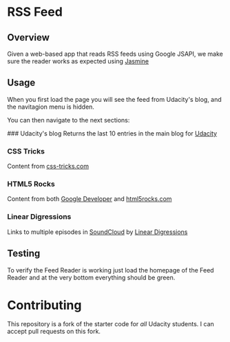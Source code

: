 # RSS Feed


## Overview

Given a web-based app that reads RSS feeds using Google JSAPI, we make sure the reader works as expected using [Jasmine](http://jasmine.github.io/)

## Usage

When you first load the page you will see the feed from Udacity's blog, and the navitagion menu is hidden.

You can then navigate to the next sections:

### Udacity's blog
Returns the last 10 entries in the main blog for [Udacity](https://blog.udacity.com)

### CSS Tricks
Content from [css-tricks.com](https://css-tricks.com/)

### HTML5 Rocks
Content from both [Google Developer](https://developers.google.com) and [html5rocks.com](https://www.html5rocks.com/)

### Linear Digressions
Links to multiple episodes in [SoundCloud](https://soundcloud.com/) by [Linear Digressions](http://lineardigressions.com/)


## Testing

To verify the Feed Reader is working just load the homepage of the Feed Reader and at the very bottom everything should be green.


# Contributing

This repository is a fork of the starter code for _all_ Udacity students. I can accept pull requests on this fork.
